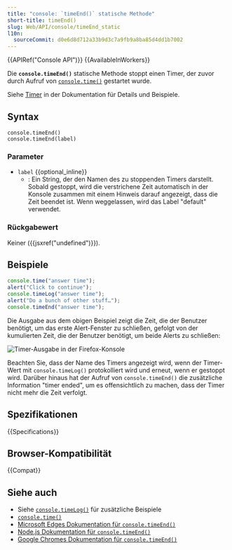 ```yaml
---
title: "console: `timeEnd()` statische Methode"
short-title: timeEnd()
slug: Web/API/console/timeEnd_static
l10n:
  sourceCommit: d0e6d8d712a33b9d3c7a9fb9a8ba85d4dd1b7002
---
```


{{APIRef("Console API")}} {{AvailableInWorkers}}

Die **`console.timeEnd()`** statische Methode stoppt einen Timer, der zuvor durch Aufruf von [`console.time()`](/de/docs/Web/API/Console/time_static) gestartet wurde.

Siehe [Timer](/de/docs/Web/API/console#timers) in der Dokumentation für Details und Beispiele.

## Syntax

```js-nolint
console.timeEnd()
console.timeEnd(label)
```

### Parameter

- `label` {{optional_inline}}
  - : Ein String, der den Namen des zu stoppenden Timers darstellt. Sobald gestoppt, wird die verstrichene Zeit automatisch in der Konsole zusammen mit einem Hinweis darauf angezeigt, dass die Zeit beendet ist. Wenn weggelassen, wird das Label "default" verwendet.

### Rückgabewert

Keiner ({{jsxref("undefined")}}).

## Beispiele

```js
console.time("answer time");
alert("Click to continue");
console.timeLog("answer time");
alert("Do a bunch of other stuff…");
console.timeEnd("answer time");
```

Die Ausgabe aus dem obigen Beispiel zeigt die Zeit, die der Benutzer benötigt, um das erste Alert-Fenster zu schließen, gefolgt von der kumulierten Zeit, die der Benutzer benötigt, um beide Alerts zu schließen:

![Timer-Ausgabe in der Firefox-Konsole](timer_output.png)

Beachten Sie, dass der Name des Timers angezeigt wird, wenn der Timer-Wert mit `console.timeLog()` protokolliert wird und erneut, wenn er gestoppt wird. Darüber hinaus hat der Aufruf von `console.timeEnd()` die zusätzliche Information "timer ended", um es offensichtlich zu machen, dass der Timer nicht mehr die Zeit verfolgt.

## Spezifikationen

{{Specifications}}

## Browser-Kompatibilität

{{Compat}}

## Siehe auch

- Siehe [`console.timeLog()`](/de/docs/Web/API/Console/timeLog_static) für zusätzliche Beispiele
- [`console.time()`](/de/docs/Web/API/Console/time_static)
- [Microsoft Edges Dokumentation für `console.timeEnd()`](https://learn.microsoft.com/en-us/microsoft-edge/devtools-guide-chromium/console/api#timeend)
- [Node.js Dokumentation für `console.timeEnd()`](https://nodejs.org/docs/latest/api/console.html#consoletimeendlabel)
- [Google Chromes Dokumentation für `console.timeEnd()`](https://developer.chrome.com/docs/devtools/console/api/#timeend)

